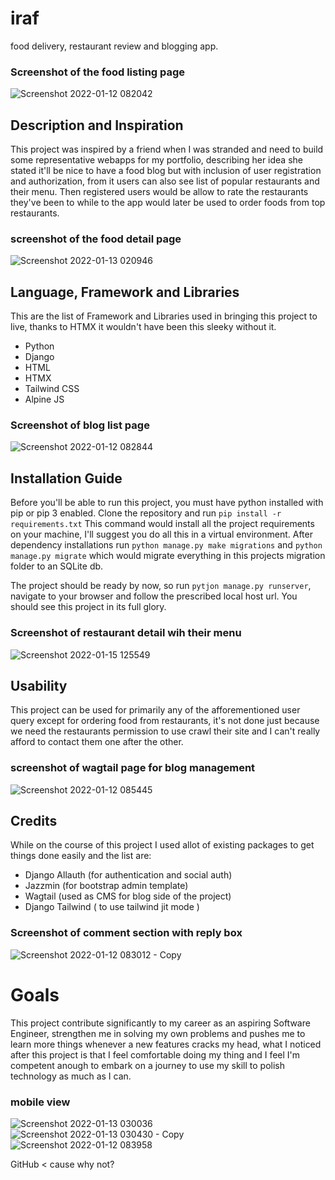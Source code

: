 # iraf

food delivery, restaurant review and blogging app.

### Screenshot of the food listing page
![Screenshot 2022-01-12 082042](https://user-images.githubusercontent.com/68183305/154834182-3086045f-c96f-4151-9cba-9ce505a9f5f5.png)



## Description and Inspiration

This project was inspired by a friend when I was stranded and need to build some representative webapps for my portfolio, describing her idea she stated it'll be nice to have a food blog but with inclusion of user registration and authorization, from it users can also see list of popular restaurants and their menu. Then registered users would be allow to rate the restaurants they've been to while to the app would later be used to order foods from top restaurants.

### screenshot of the food detail page
![Screenshot 2022-01-13 020946](https://user-images.githubusercontent.com/68183305/154834380-b8f0ecdd-73b3-479a-8b17-70ebaf05527d.png)


## Language, Framework and Libraries 
This are the list of Framework and Libraries used in bringing this project to live, thanks to HTMX it wouldn't have been this sleeky without it.
- Python
- Django
- HTML
- HTMX
- Tailwind CSS
- Alpine JS

### Screenshot of blog list page
![Screenshot 2022-01-12 082844](https://user-images.githubusercontent.com/68183305/154834209-5802558c-edac-45f4-8ac5-579ff43858de.png)



## Installation Guide

Before you'll be able to run this project, you must have python installed with pip or pip 3 enabled.
Clone the repository and run
`pip install -r requirements.txt` 
This command would install all the project requirements on your machine, I'll suggest you do all this in a virtual environment.
After dependency installations run `python manage.py make migrations` and `python manage.py migrate` which would migrate everything in this projects migration folder to an SQLite db.



The project should be ready by now, so run `pytjon manage.py runserver`, navigate to your browser and follow the prescribed local host url. You should see this project in its full glory.

### Screenshot of restaurant detail wih their menu
![Screenshot 2022-01-15 125549](https://user-images.githubusercontent.com/68183305/154834243-7d426622-c38c-4261-a68f-447dd8bbf8d5.png)

## Usability

This project can be used for primarily any of the afforementioned user query except for ordering food from restaurants, it's not done just because we need the restaurants permission to use crawl their site and I can't really afford to contact them one after the other.


### screenshot of wagtail page for blog management
![Screenshot 2022-01-12 085445](https://user-images.githubusercontent.com/68183305/154834274-9d6755c6-934b-425a-9a69-470af95d0352.png)


## Credits

While on the course of this project I used allot of existing packages to get things done easily and the list are:

- Django Allauth (for authentication and social auth)
- Jazzmin (for bootstrap admin template)
- Wagtail (used as CMS for blog side of the project)
- Django Tailwind ( to use tailwind jit mode )

### Screenshot of comment section with reply box

![Screenshot 2022-01-12 083012 - Copy](https://user-images.githubusercontent.com/68183305/154834321-595ce531-8c2e-4d1e-9180-6fe7768bddf5.png)

# Goals

This project contribute significantly to my career as an aspiring Software Engineer, strengthen me in solving my own problems and pushes me to learn more things whenever a new features cracks my head, what I noticed after this project is that I feel comfortable doing my thing and I feel I'm competent anough to embark on a journey to use my skill to polish technology as much as I can.

### mobile view
![Screenshot 2022-01-13 030036](https://user-images.githubusercontent.com/68183305/154834341-6824d140-5e8a-442e-a447-af753a9ba5bb.png)
![Screenshot 2022-01-13 030430 - Copy](https://user-images.githubusercontent.com/68183305/154834357-6104a563-7c7f-4bfa-83f7-e9b6e7abf696.png)
![Screenshot 2022-01-12 083958](https://user-images.githubusercontent.com/68183305/154834439-4403c3a0-c07d-49ec-b91e-b357ff1625fd.png)

GitHub < cause why not? 


